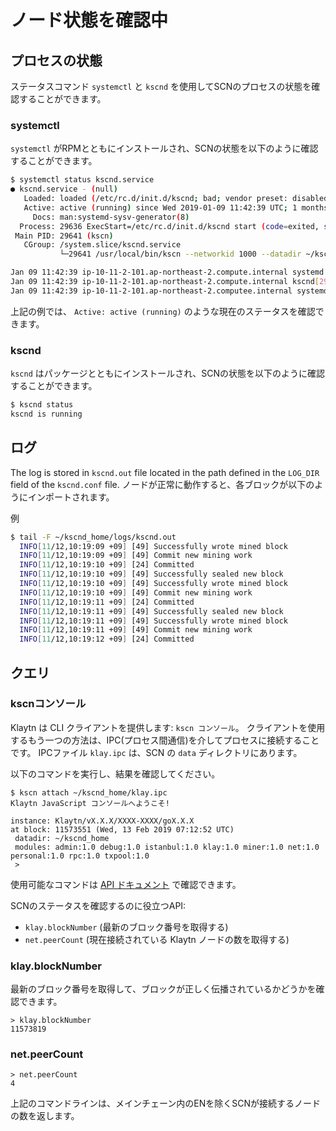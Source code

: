# ノード状態を確認中 <a id="checking-node-status"></a>

## プロセスの状態 <a id="process-status"></a>

ステータスコマンド `systemctl` と `kscnd` を使用してSCNのプロセスの状態を確認することができます。

### systemctl <a id="systemctl"></a>

`systemctl` がRPMとともにインストールされ、SCNの状態を以下のように確認することができます。

```bash
$ systemctl status kscnd.service
● kscnd.service - (null)
   Loaded: loaded (/etc/rc.d/init.d/kscnd; bad; vendor preset: disabled)
   Active: active (running) since Wed 2019-01-09 11:42:39 UTC; 1 months 4 days ago
     Docs: man:systemd-sysv-generator(8)
  Process: 29636 ExecStart=/etc/rc.d/init.d/kscnd start (code=exited, status=0/SUCCESS)
 Main PID: 29641 (kscn)
   CGroup: /system.slice/kscnd.service
           └─29641 /usr/local/bin/kscn --networkid 1000 --datadir ~/kscnd_home --port 32323 --srvtype fasthttp --metrics --prometheus --verbosity 3 --txpool.global...

Jan 09 11:42:39 ip-10-11-2-101.ap-northeast-2.compute.internal systemd[1]: 開始 (null) ...
Jan 09 11:42:39 ip-10-11-2-101.ap-northeast-2.compute.internal kscnd[29636]: Starting kscnd: [ OK ]
Jan 09 11:42:39 ip-10-11-2-101.ap-northeast-2.computee.internal systemd[1]: Started (null).
```

上記の例では、 `Active: active (running)` のような現在のステータスを確認できます。

### kscnd <a id="kscnd"></a>

`kscnd` はパッケージとともにインストールされ、SCNの状態を以下のように確認することができます。

```bash
$ kscnd status
kscnd is running
```

## ログ <a id="logs"></a>

The log is stored in `kscnd.out` file located in the path defined in the `LOG_DIR` field of the `kscnd.conf` file. ノードが正常に動作すると、各ブロックが以下のようにインポートされます。

例

```bash
$ tail -F ~/kscnd_home/logs/kscnd.out
  INFO[11/12,10:19:09 +09] [49] Successfully wrote mined block            num=11 hash=03da06…f194b0 txs=0
  INFO[11/12,10:19:09 +09] [49] Commit new mining work                    number=12 txs=0 elapsed=236.972µs
  INFO[11/12,10:19:10 +09] [24] Committed                                 number=12 hash=470aca…be4fdf address=0xf8690562c0839C44B17AF421F7AaaA9F12dCc62b
  INFO[11/12,10:19:10 +09] [49] Successfully sealed new block             number=12 hash=470aca…be4fdf
  INFO[11/12,10:19:10 +09] [49] Successfully wrote mined block            num=12 hash=470aca…be4fdf txs=0
  INFO[11/12,10:19:10 +09] [49] Commit new mining work                    number=13 txs=0 elapsed=198.221µs
  INFO[11/12,10:19:11 +09] [24] Committed                                 number=13 hash=95e4a3…14e50f address=0xf8690562c0839C44B17AF421F7AaaA9F12dCc62b
  INFO[11/12,10:19:11 +09] [49] Successfully sealed new block             number=13 hash=95e4a3…14e50f
  INFO[11/12,10:19:11 +09] [49] Successfully wrote mined block            num=13 hash=95e4a3…14e50f txs=0
  INFO[11/12,10:19:11 +09] [49] Commit new mining work                    number=14 txs=0 elapsed=220.004µs
  INFO[11/12,10:19:12 +09] [24] Committed                                 number=14 hash=dcd2bc…b2aec0 address=0xf8690562c0839C44B17AF421F7AaaA9F12dCc62b
```

## クエリ <a id="queries"></a>

### kscnコンソール <a id="kscn-console"></a>

Klaytn は CLI クライアントを提供します: `kscn コンソール`。 クライアントを使用するもう一つの方法は、IPC(プロセス間通信)を介してプロセスに接続することです。 IPCファイル `klay.ipc` は、SCN の `data` ディレクトリにあります。

以下のコマンドを実行し、結果を確認してください。

```text
$ kscn attach ~/kscnd_home/klay.ipc
Klaytn JavaScript コンソールへようこそ!

instance: Klaytn/vX.X.X/XXXX-XXXX/goX.X.X
at block: 11573551 (Wed, 13 Feb 2019 07:12:52 UTC)
 datadir: ~/kscnd_home
 modules: admin:1.0 debug:1.0 istanbul:1.0 klay:1.0 miner:1.0 net:1.0 personal:1.0 rpc:1.0 txpool:1.0
 >
```

使用可能なコマンドは [API ドキュメント](../../../../bapp/json-rpc/README.md) で確認できます。

SCNのステータスを確認するのに役立つAPI:

* `klay.blockNumber` (最新のブロック番号を取得する)
* `net.peerCount` (現在接続されている Klaytn ノードの数を取得する)

### klay.blockNumber <a id="klay-blocknumber"></a>

最新のブロック番号を取得して、ブロックが正しく伝播されているかどうかを確認できます。

```text
> klay.blockNumber
11573819
```

### net.peerCount <a id="net-peercount"></a>

```text
> net.peerCount
4
```

上記のコマンドラインは、メインチェーン内のENを除くSCNが接続するノードの数を返します。


